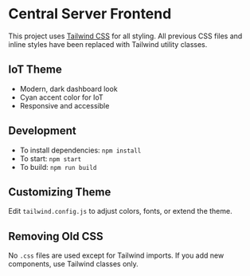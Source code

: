 # Central Server Frontend

This project uses [Tailwind CSS](https://tailwindcss.com/) for all styling. All previous CSS files and inline styles have been replaced with Tailwind utility classes.

## IoT Theme
- Modern, dark dashboard look
- Cyan accent color for IoT
- Responsive and accessible

## Development
- To install dependencies: `npm install`
- To start: `npm start`
- To build: `npm run build`

## Customizing Theme
Edit `tailwind.config.js` to adjust colors, fonts, or extend the theme.

## Removing Old CSS
No `.css` files are used except for Tailwind imports. If you add new components, use Tailwind classes only. 